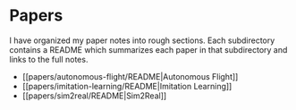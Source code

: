 # Papers

I have organized my paper notes into rough sections. Each subdirectory contains a README which summarizes each paper in that subdirectory and links to the full notes.

- [[papers/autonomous-flight/README|Autonomous Flight]]
- [[papers/imitation-learning/README|Imitation Learning]]
- [[papers/sim2real/README|Sim2Real]]

